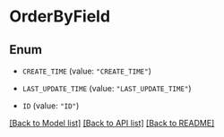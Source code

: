 # OrderByField

## Enum


* `CREATE_TIME` (value: `"CREATE_TIME"`)

* `LAST_UPDATE_TIME` (value: `"LAST_UPDATE_TIME"`)

* `ID` (value: `"ID"`)


[[Back to Model list]](../README.md#documentation-for-models) [[Back to API list]](../README.md#documentation-for-api-endpoints) [[Back to README]](../README.md)


